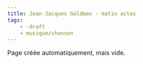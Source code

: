 ```yaml
---
title: Jean-Jacques Goldman - matin actes
tags:
    - -draft
    - musique/chanson
---
```


Page créée automatiquement, mais vide.
